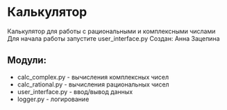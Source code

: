 # Калькулятор
Калькулятор для работы с рациональными и комплексными числами
Для начала работы запустите user_interface.py
Создан: Анна Зацепина

## Модули:
* calc_complex.py   - вычисления комплексных чисел
* calc_rational.py  - вычисления рациональных чисел
* user_interface.py - ввод/вывод данных
* logger.py         - логирование
